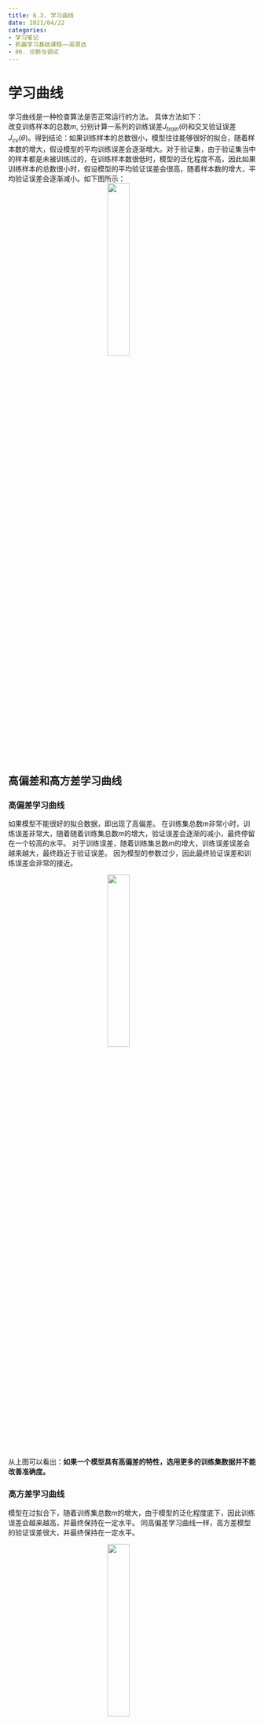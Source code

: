 ```yaml
---
title: 6.3. 学习曲线
date: 2021/04/22
categories: 
- 学习笔记
- 机器学习基础课程——吴恩达
- 06. 诊断与调试
---
```

<style>
img{
    width: 30%;
    padding-left: 40%;
}
</style>
# 学习曲线
学习曲线是一种检查算法是否正常运行的方法。 具体方法如下：   
改变训练样本的总数$m$, 分别计算一系列的训练误差$J_{train}(\theta)$和交叉验证误差$J_{cv}(\theta)$。得到结论：如果训练样本的总数很小，模型往往能够很好的拟合，随着样本数的增大，假设模型的平均训练误差会逐渐增大。对于验证集，由于验证集当中的样本都是未被训练过的，在训练样本数很低时，模型的泛化程度不高，因此如果训练样本的总数很小时，假设模型的平均验证误差会很高，随着样本数的增大，平均验证误差会逐渐减小。如下图所示：  
![](https://cdn.jsdelivr.net/gh/l61012345/Pic/master/img/20210312162734.png)   

## 高偏差和高方差学习曲线
### 高偏差学习曲线
如果模型不能很好的拟合数据，即出现了高偏差。  在训练集总数$m$非常小时，训练误差非常大，随着随着训练集总数$m$的增大，验证误差会逐渐的减小，最终停留在一个较高的水平。 对于训练误差，随着训练集总数$m$的增大，训练误差误差会越来越大，最终趋近于验证误差。  因为模型的参数过少，因此最终验证误差和训练误差会非常的接近。   

<img src = https://cdn.jsdelivr.net/gh/l61012345/Pic/img/20210821152919.png width=80%>     

从上图可以看出：**如果一个模型具有高偏差的特性，选用更多的训练集数据并不能改善准确度。**   
### 高方差学习曲线
模型在过拟合下，随着训练集总数$m$的增大，由于模型的泛化程度底下，因此训练误差会越来越高，并最终保持在一定水平。  同高偏差学习曲线一样，高方差模型的验证误差很大，并最终保持在一定水平。   

<img src = https://cdn.jsdelivr.net/gh/l61012345/Pic/img/20210821153002.png width=80%>  

从上图可以看出：**如果一个模型具有高方差的特性，选用更多的训练集数据能够改善准确度。**    